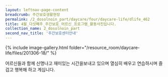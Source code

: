 ```yaml
--- 
layout: leftnav-page-content 
breadcrumb: 주간보호생활현장 
permalink: /2_dosolnoin_part/daycare/four/daycare-life/dlife_462
title: 4월_다섯째주_주간보호_어르신_프로그램_활동사진입니다.
collection_name: 2_dosolnoin_part
second_nav_title: '주간보호센터안내' 
---
```

{% include image-gallery.html folder="/resource_room/daycare-life/files/201306-18/" %}




어르신들과 함께 신명나고 재미있는 시간을보내고 있으며
열심히 배우고 연습하시며 즐겁고 행복해 하고 계십니다.